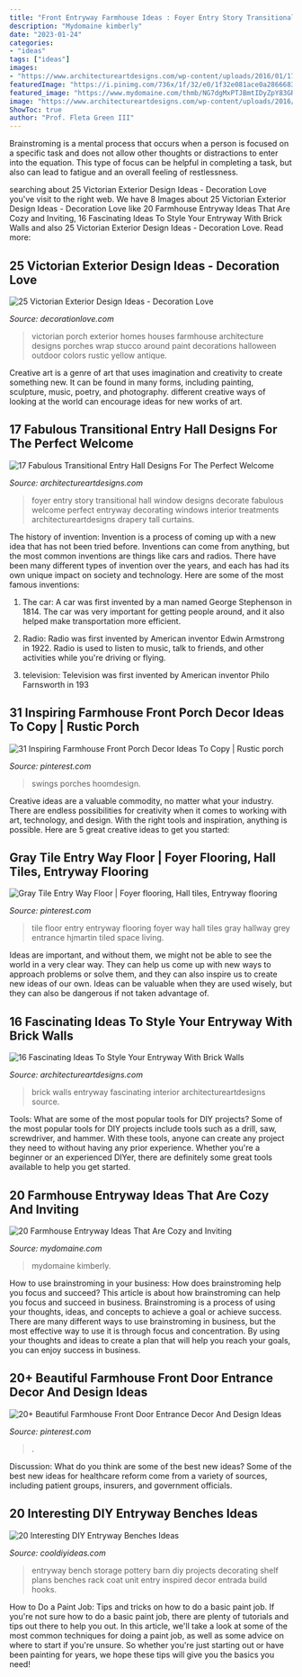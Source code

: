 ```yaml
---
title: "Front Entryway Farmhouse Ideas : Foyer Entry Story Transitional Hall Window Designs Decorate Fabulous Welcome Perfect Entryway Decorating Windows Interior Treatments Architectureartdesigns Drapery Tall Curtains"
description: "Mydomaine kimberly"
date: "2023-01-24"
categories:
- "ideas"
tags: ["ideas"]
images:
- "https://www.architectureartdesigns.com/wp-content/uploads/2016/01/17-Fabulous-Transitional-Entry-Hall-Designs-For-The-Perfect-Welcome-9.jpg"
featuredImage: "https://i.pinimg.com/736x/1f/32/e0/1f32e081ace0a2866683a9701345c2fb.jpg"
featured_image: "https://www.mydomaine.com/thmb/NG7dgMxPTJBmtIDyZpY83GRgAbs=/3024x4032/filters:fill(auto,1)/IMG_7654-c295f2c54c204948a876f69ce7235eab.jpg"
image: "https://www.architectureartdesigns.com/wp-content/uploads/2016/10/6-20-e1476204109916.jpg"
ShowToc: true
author: "Prof. Fleta Green III"
---
```



Brainstroming is a mental process that occurs when a person is focused on a specific task and does not allow other thoughts or distractions to enter into the equation. This type of focus can be helpful in completing a task, but also can lead to fatigue and an overall feeling of restlessness.

	

		
searching about 25 Victorian Exterior Design Ideas - Decoration Love you've visit to the right web. We have 8 Images about 25 Victorian Exterior Design Ideas - Decoration Love like 20 Farmhouse Entryway Ideas That Are Cozy and Inviting, 16 Fascinating Ideas To Style Your Entryway With Brick Walls and also 25 Victorian Exterior Design Ideas - Decoration Love. Read more:
		
    
## 25 Victorian Exterior Design Ideas - Decoration Love

<img loading=lazy src="http://www.decorationlove.com/wp-content/uploads/2016/05/Victorian-Exterior-Design-Ideas.jpg" onerror="this.onerror=null;this.src='https://tse3.mm.bing.net/th?id=OIP.zIBY2Ir77J8G8NZrKUWkQQHaJ3&amp;pid=15.1';" alt="25 Victorian Exterior Design Ideas - Decoration Love">

_Source: decorationlove.com_

>victorian porch exterior homes houses farmhouse architecture designs porches wrap stucco around paint decorations halloween outdoor colors rustic yellow antique. 

	

Creative art is a genre of art that uses imagination and creativity to create something new. It can be found in many forms, including painting, sculpture, music, poetry, and photography. different creative ways of looking at the world can encourage ideas for new works of art.

    
## 17 Fabulous Transitional Entry Hall Designs For The Perfect Welcome

<img loading=lazy src="https://www.architectureartdesigns.com/wp-content/uploads/2016/01/17-Fabulous-Transitional-Entry-Hall-Designs-For-The-Perfect-Welcome-9.jpg" onerror="this.onerror=null;this.src='https://tse1.mm.bing.net/th?id=OIP.CurXaJOref8rZsit74i1pgAAAA&amp;pid=15.1';" alt="17 Fabulous Transitional Entry Hall Designs For The Perfect Welcome">

_Source: architectureartdesigns.com_

>foyer entry story transitional hall window designs decorate fabulous welcome perfect entryway decorating windows interior treatments architectureartdesigns drapery tall curtains. 

	

The history of invention:
Invention is a process of coming up with a new idea that has not been tried before. Inventions can come from anything, but the most common inventions are things like cars and radios. There have been many different types of invention over the years, and each has had its own unique impact on society and technology. Here are some of the most famous inventions:
1) The car: A car was first invented by a man named George Stephenson in 1814. The car was very important for getting people around, and it also helped make transportation more efficient.

2) Radio: Radio was first invented by American inventor Edwin Armstrong in 1922. Radio is used to listen to music, talk to friends, and other activities while you're driving or flying.

3) television: Television was first invented by American inventor Philo Farnsworth in 193
    
## 31 Inspiring Farmhouse Front Porch Decor Ideas To Copy | Rustic Porch

<img loading=lazy src="https://i.pinimg.com/736x/15/7c/df/157cdf1e122b1e7ccd080ef375cf3bf1.jpg" onerror="this.onerror=null;this.src='https://tse4.mm.bing.net/th?id=OIP.kUR_KRjb4MbSYKVDzAE7bQHaLH&amp;pid=15.1';" alt="31 Inspiring Farmhouse Front Porch Decor Ideas To Copy | Rustic porch">

_Source: pinterest.com_

>swings porches hoomdesign. 

	

Creative ideas are a valuable commodity, no matter what your industry. There are endless possibilities for creativity when it comes to working with art, technology, and design. With the right tools and inspiration, anything is possible. Here are 5 great creative ideas to get you started: 

    
## Gray Tile Entry Way Floor | Foyer Flooring, Hall Tiles, Entryway Flooring

<img loading=lazy src="https://i.pinimg.com/736x/32/3e/be/323ebe914af6646ea717a5cad0358137.jpg" onerror="this.onerror=null;this.src='https://tse4.mm.bing.net/th?id=OIP.az1CydJwnVjf6tOstekgKAHaLG&amp;pid=15.1';" alt="Gray Tile Entry Way Floor | Foyer flooring, Hall tiles, Entryway flooring">

_Source: pinterest.com_

>tile floor entry entryway flooring foyer way hall tiles gray hallway grey entrance hjmartin tiled space living. 

	

Ideas are important, and without them, we might not be able to see the world in a very clear way. They can help us come up with new ways to approach problems or solve them, and they can also inspire us to create new ideas of our own. Ideas can be valuable when they are used wisely, but they can also be dangerous if not taken advantage of.

    
## 16 Fascinating Ideas To Style Your Entryway With Brick Walls

<img loading=lazy src="https://www.architectureartdesigns.com/wp-content/uploads/2016/10/6-20-e1476204109916.jpg" onerror="this.onerror=null;this.src='https://tse3.mm.bing.net/th?id=OIP._KnQNLX4o9ggKlJbGX9gBAHaJc&amp;pid=15.1';" alt="16 Fascinating Ideas To Style Your Entryway With Brick Walls">

_Source: architectureartdesigns.com_

>brick walls entryway fascinating interior architectureartdesigns source. 

	

Tools: What are some of the most popular tools for DIY projects?
Some of the most popular tools for DIY projects include tools such as a drill, saw, screwdriver, and hammer. With these tools, anyone can create any project they need to without having any prior experience. Whether you're a beginner or an experienced DIYer, there are definitely some great tools available to help you get started.

    
## 20 Farmhouse Entryway Ideas That Are Cozy And Inviting

<img loading=lazy src="https://www.mydomaine.com/thmb/NG7dgMxPTJBmtIDyZpY83GRgAbs=/3024x4032/filters:fill(auto,1)/IMG_7654-c295f2c54c204948a876f69ce7235eab.jpg" onerror="this.onerror=null;this.src='https://tse4.mm.bing.net/th?id=OIP._4XxrVp0U-jxNk1D860nkAHaJ4&amp;pid=15.1';" alt="20 Farmhouse Entryway Ideas That Are Cozy and Inviting">

_Source: mydomaine.com_

>mydomaine kimberly. 

	

How to use brainstroming in your business: How does brainstroming help you focus and succeed?
This article is about how brainstroming can help you focus and succeed in business. Brainstroming is a process of using your thoughts, ideas, and concepts to achieve a goal or achieve success. There are many different ways to use brainstroming in business, but the most effective way to use it is through focus and concentration. By using your thoughts and ideas to create a plan that will help you reach your goals, you can enjoy success in business.

    
## 20+ Beautiful Farmhouse Front Door Entrance Decor And Design Ideas

<img loading=lazy src="https://i.pinimg.com/736x/1f/32/e0/1f32e081ace0a2866683a9701345c2fb.jpg" onerror="this.onerror=null;this.src='https://tse1.mm.bing.net/th?id=OIP.GMiMqLDZc0LftmZuE9N3nQHaNK&amp;pid=15.1';" alt="20+ Beautiful Farmhouse Front Door Entrance Decor And Design Ideas">

_Source: pinterest.com_

>. 

	

Discussion: What do you think are some of the best new ideas?
Some of the best new ideas for healthcare reform come from a variety of sources, including patient groups, insurers, and government officials.

    
## 20 Interesting DIY Entryway Benches Ideas

<img loading=lazy src="http://cooldiyideas.com/wp-content/uploads/2015/05/Pottery-Barn-inspired-entryway-storage-unit.jpg" onerror="this.onerror=null;this.src='https://tse3.mm.bing.net/th?id=OIP.4WBk8g8Xfx-dI280MJBW9QHaLE&amp;pid=15.1';" alt="20 Interesting DIY Entryway Benches Ideas">

_Source: cooldiyideas.com_

>entryway bench storage pottery barn diy projects decorating shelf plans benches rack coat unit entry inspired decor entrada build hooks. 

	

How to Do a Paint Job: Tips and tricks on how to do a basic paint job.
If you're not sure how to do a basic paint job, there are plenty of tutorials and tips out there to help you out. In this article, we'll take a look at some of the most common techniques for doing a paint job, as well as some advice on where to start if you're unsure. So whether you're just starting out or have been painting for years, we hope these tips will give you the basics you need!

